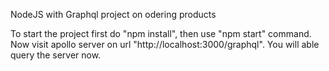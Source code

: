 NodeJS with Graphql project on odering products

To start the project first do "npm install", then use "npm start" command.
Now visit apollo server on url "http://localhost:3000/graphql". You will able query the server now.
